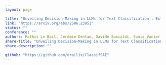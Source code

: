 ```yaml
---
layout: page

title: "Unveiling Decision-Making in LLMs for Text Classification : Extraction of influential and interpretable concepts with Sparse Autoencoders"
link: "https://arxiv.org/abs/2506.23951"
status: ""
conference: ""
authors: Mathis Le Bail, Jérémie Dentan, Davide Buscaldi, Sonia Vanier
share-title: "Unveiling Decision-Making in LLMs for Text Classification : Extraction of influential and interpretable concepts with Sparse Autoencoders"
share-description: ""

github: "https://github.com/orailix/ClassifSAE"
---
```

